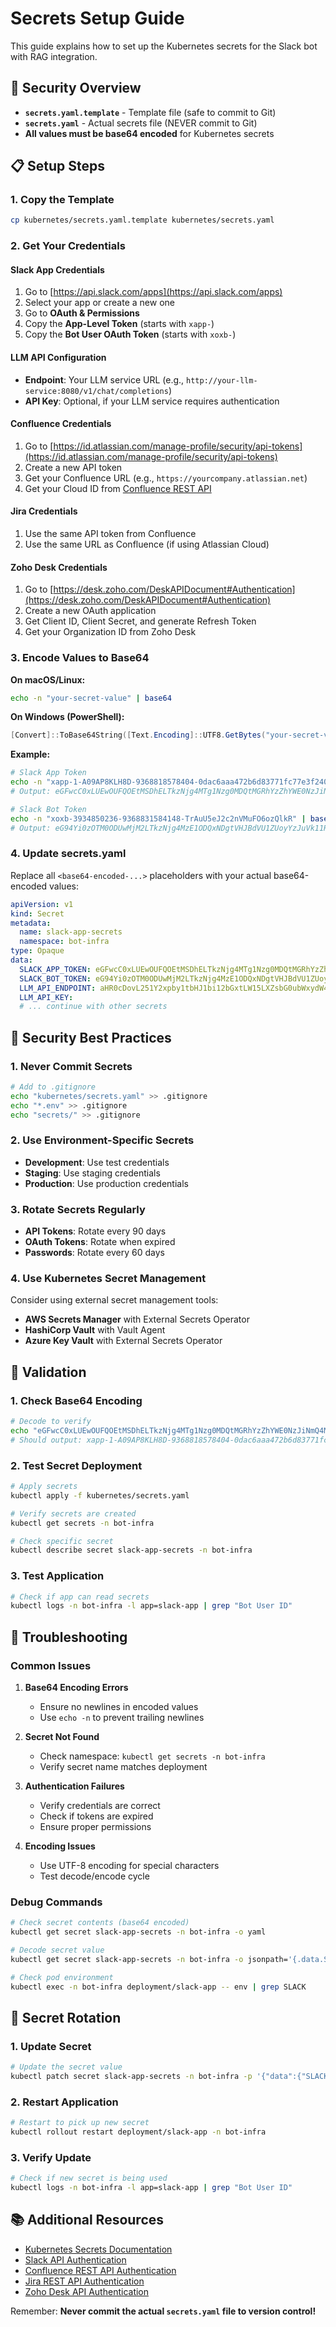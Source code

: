 # Secrets Setup Guide

This guide explains how to set up the Kubernetes secrets for the Slack bot with RAG integration.

## 🔐 **Security Overview**

- **`secrets.yaml.template`** - Template file (safe to commit to Git)
- **`secrets.yaml`** - Actual secrets file (NEVER commit to Git)
- **All values must be base64 encoded** for Kubernetes secrets

## 📋 **Setup Steps**

### **1. Copy the Template**

```bash
cp kubernetes/secrets.yaml.template kubernetes/secrets.yaml
```

### **2. Get Your Credentials**

#### **Slack App Credentials**
1. Go to [https://api.slack.com/apps](https://api.slack.com/apps)
2. Select your app or create a new one
3. Go to **OAuth & Permissions**
4. Copy the **App-Level Token** (starts with `xapp-`)
5. Copy the **Bot User OAuth Token** (starts with `xoxb-`)

#### **LLM API Configuration**
- **Endpoint**: Your LLM service URL (e.g., `http://your-llm-service:8080/v1/chat/completions`)
- **API Key**: Optional, if your LLM service requires authentication

#### **Confluence Credentials**
1. Go to [https://id.atlassian.com/manage-profile/security/api-tokens](https://id.atlassian.com/manage-profile/security/api-tokens)
2. Create a new API token
3. Get your Confluence URL (e.g., `https://yourcompany.atlassian.net`)
4. Get your Cloud ID from [Confluence REST API](https://developer.atlassian.com/cloud/confluence/rest/v1/api-group-about/)

#### **Jira Credentials**
1. Use the same API token from Confluence
2. Use the same URL as Confluence (if using Atlassian Cloud)

#### **Zoho Desk Credentials**
1. Go to [https://desk.zoho.com/DeskAPIDocument#Authentication](https://desk.zoho.com/DeskAPIDocument#Authentication)
2. Create a new OAuth application
3. Get Client ID, Client Secret, and generate Refresh Token
4. Get your Organization ID from Zoho Desk

### **3. Encode Values to Base64**

**On macOS/Linux:**
```bash
echo -n "your-secret-value" | base64
```

**On Windows (PowerShell):**
```powershell
[Convert]::ToBase64String([Text.Encoding]::UTF8.GetBytes("your-secret-value"))
```

**Example:**
```bash
# Slack App Token
echo -n "xapp-1-A09AP8KLH8D-9368818578404-0dac6aaa472b6d83771fc77e3f2403d81def42afdfaa60059c9085e01639ebe5" | base64
# Output: eGFwcC0xLUEwOUFQOEtMSDhELTkzNjg4MTg1Nzg0MDQtMGRhYzZhYWE0NzJiNmQ4Mzc3MWZjNzdlM2YyNDAzZDgxZGVmNDJhZmRmYWE2MDA1OWM5MDg1ZTAxNjM5ZWJlNQ==

# Slack Bot Token
echo -n "xoxb-3934850236-9368831584148-TrAuU5eJ2c2nVMuFO6ozQlkR" | base64
# Output: eG94Yi0zOTM0ODUwMjM2LTkzNjg4MzE1ODQxNDgtVHJBdVU1ZUoyYzJuVk11Rk82b3pRbGtS
```

### **4. Update secrets.yaml**

Replace all `<base64-encoded-...>` placeholders with your actual base64-encoded values:

```yaml
apiVersion: v1
kind: Secret
metadata:
  name: slack-app-secrets
  namespace: bot-infra
type: Opaque
data:
  SLACK_APP_TOKEN: eGFwcC0xLUEwOUFQOEtMSDhELTkzNjg4MTg1Nzg0MDQtMGRhYzZhYWE0NzJiNmQ4Mzc3MWZjNzdlM2YyNDAzZDgxZGVmNDJhZmRmYWE2MDA1OWM5MDg1ZTAxNjM5ZWJlNQ==
  SLACK_BOT_TOKEN: eG94Yi0zOTM0ODUwMjM2LTkzNjg4MzE1ODQxNDgtVHJBdVU1ZUoyYzJuVk11Rk82b3pRbGtS
  LLM_API_ENDPOINT: aHR0cDovL251Y2xpby1tbHJ1bi12bGxtLW15LXZsbG0ubWxydW4uc3ZjLmNsdXN0ZXIubG9jYWw6ODA4MC92MS9jaGF0L2NvbXBsZXRpb25z
  LLM_API_KEY: 
  # ... continue with other secrets
```

## 🚨 **Security Best Practices**

### **1. Never Commit Secrets**
```bash
# Add to .gitignore
echo "kubernetes/secrets.yaml" >> .gitignore
echo "*.env" >> .gitignore
echo "secrets/" >> .gitignore
```

### **2. Use Environment-Specific Secrets**
- **Development**: Use test credentials
- **Staging**: Use staging credentials  
- **Production**: Use production credentials

### **3. Rotate Secrets Regularly**
- **API Tokens**: Rotate every 90 days
- **OAuth Tokens**: Rotate when expired
- **Passwords**: Rotate every 60 days

### **4. Use Kubernetes Secret Management**
Consider using external secret management tools:
- **AWS Secrets Manager** with External Secrets Operator
- **HashiCorp Vault** with Vault Agent
- **Azure Key Vault** with External Secrets Operator

## 🔧 **Validation**

### **1. Check Base64 Encoding**
```bash
# Decode to verify
echo "eGFwcC0xLUEwOUFQOEtMSDhELTkzNjg4MTg1Nzg0MDQtMGRhYzZhYWE0NzJiNmQ4Mzc3MWZjNzdlM2YyNDAzZDgxZGVmNDJhZmRmYWE2MDA1OWM5MDg1ZTAxNjM5ZWJlNQ==" | base64 -d
# Should output: xapp-1-A09AP8KLH8D-9368818578404-0dac6aaa472b6d83771fc77e3f2403d81def42afdfaa60059c9085e01639ebe5
```

### **2. Test Secret Deployment**
```bash
# Apply secrets
kubectl apply -f kubernetes/secrets.yaml

# Verify secrets are created
kubectl get secrets -n bot-infra

# Check specific secret
kubectl describe secret slack-app-secrets -n bot-infra
```

### **3. Test Application**
```bash
# Check if app can read secrets
kubectl logs -n bot-infra -l app=slack-app | grep "Bot User ID"
```

## 📝 **Troubleshooting**

### **Common Issues**

1. **Base64 Encoding Errors**
   - Ensure no newlines in encoded values
   - Use `echo -n` to prevent trailing newlines

2. **Secret Not Found**
   - Check namespace: `kubectl get secrets -n bot-infra`
   - Verify secret name matches deployment

3. **Authentication Failures**
   - Verify credentials are correct
   - Check if tokens are expired
   - Ensure proper permissions

4. **Encoding Issues**
   - Use UTF-8 encoding for special characters
   - Test decode/encode cycle

### **Debug Commands**

```bash
# Check secret contents (base64 encoded)
kubectl get secret slack-app-secrets -n bot-infra -o yaml

# Decode secret value
kubectl get secret slack-app-secrets -n bot-infra -o jsonpath='{.data.SLACK_APP_TOKEN}' | base64 -d

# Check pod environment
kubectl exec -n bot-infra deployment/slack-app -- env | grep SLACK
```

## 🔄 **Secret Rotation**

### **1. Update Secret**
```bash
# Update the secret value
kubectl patch secret slack-app-secrets -n bot-infra -p '{"data":{"SLACK_APP_TOKEN":"<new-base64-value>"}}'
```

### **2. Restart Application**
```bash
# Restart to pick up new secret
kubectl rollout restart deployment/slack-app -n bot-infra
```

### **3. Verify Update**
```bash
# Check if new secret is being used
kubectl logs -n bot-infra -l app=slack-app | grep "Bot User ID"
```

## 📚 **Additional Resources**

- [Kubernetes Secrets Documentation](https://kubernetes.io/docs/concepts/configuration/secret/)
- [Slack API Authentication](https://api.slack.com/authentication)
- [Confluence REST API Authentication](https://developer.atlassian.com/cloud/confluence/rest/v1/api-group-about/)
- [Jira REST API Authentication](https://developer.atlassian.com/cloud/jira/platform/rest/v2/intro/#authentication)
- [Zoho Desk API Authentication](https://desk.zoho.com/DeskAPIDocument#Authentication)

Remember: **Never commit the actual `secrets.yaml` file to version control!**
